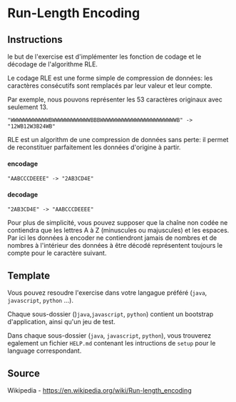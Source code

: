 # Run-Length Encoding

## Instructions

le but de l'exercise est d'implémenter les fonction de codage et le décodage de l'algorithme RLE.

Le codage RLE est une forme simple de compression de données:
les caractères consécutifs sont remplacés par leur valeur et leur compte.

Par exemple, nous pouvons représenter les 53 caractères originaux avec seulement 13.

```texte
"WWWWWWWWWWWWBWWWWWWWWWWWWBBBWWWWWWWWWWWWWWWWWWWWWWWWB" -> "12WB12W3B24WB"
```

RLE est un algorithm de une compression de données sans perte: il permet de reconstituer parfaitement les données d'origine à partir.

#### encodage

```texte
"AABCCCDEEEE" -> "2AB3CD4E"
```

#### decodage

```texte
"2AB3CD4E" -> "AABCCCDEEEE"
```

Pour plus de simplicité, vous pouvez supposer que la chaîne non codée ne contiendra que
les lettres A à Z (minuscules ou majuscules) et les espaces. Par ici
les données à encoder ne contiendront jamais de nombres et de nombres à l'intérieur des données à
être décodé représentent toujours le compte pour le caractère suivant.

## Template

Vous pouvez resoudre l'exercise dans votre langague préféré (`java`, `javascript`, `python` ...).

Chaque sous-dossier ()`java`,`javascript`, `python`) contient un bootstrap d'application, ainsi qu'un jeu de test.

Dans chaque sous-dossier (`java`, `javascript`, `python`), vous trouverez egalement un fichier `HELP.md` contenant les intructions de `setup` pour le language correspondant.

## Source

Wikipedia - https://en.wikipedia.org/wiki/Run-length_encoding
